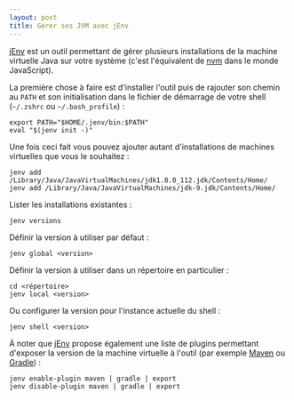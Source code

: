 ```yaml
---
layout: post
title: Gérer ses JVM avec jEnv
---
```


[jEnv] est un outil permettant de gérer plusieurs installations de la machine virtuelle Java sur votre système (c'est l'équivalent de [nvm](https://github.com/creationix/nvm) dans le monde JavaScript).

La première chose à faire est d'installer l'outil puis de rajouter son chemin au `PATH` et son initialisation dans le fichier de démarrage de votre shell (`~/.zshrc` ou `~/.bash_profile`) :
    
    export PATH="$HOME/.jenv/bin:$PATH"
    eval "$(jenv init -)"

Une fois ceci fait vous pouvez ajouter autant d'installations de machines virtuelles que vous le souhaitez :

    jenv add /Library/Java/JavaVirtualMachines/jdk1.8.0_112.jdk/Contents/Home/
    jenv add /Library/Java/JavaVirtualMachines/jdk-9.jdk/Contents/Home/

Lister les installations existantes :

    jenv versions

Définir la version à utiliser par défaut :

    jenv global <version>

Définir la version à utiliser dans un répertoire en particulier :
    
    cd <répertoire>
    jenv local <version>

Ou configurer la version pour l'instance actuelle du shell :

    jenv shell <version>

À noter que [jEnv] propose également une liste de plugins permettant d'exposer la version de la machine virtuelle à l'outil (par exemple [Maven](http://maven.apache.org/) ou [Gradle](https://gradle.org/)) :

    jenv enable-plugin maven | gradle | export
    jenv disable-plugin maven | gradle | export

[jEnv]: http://www.jenv.be/
